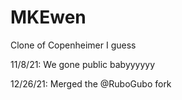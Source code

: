 # MKEwen
Clone of Copenheimer I guess

11/8/21: We gone public babyyyyyy

12/26/21: Merged the @RuboGubo fork
